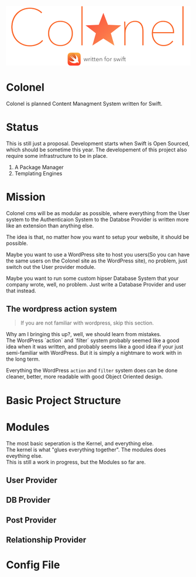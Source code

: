 ![Colonel CMS](https://raw.githubusercontent.com/colonel-cms/Colonel-CMS/master/assets/colonel-logo%401000x325.png)

# Colonel

Colonel is planned Content Managment System written for Swift.

# Status

This is still just a proposal. Development starts when Swift is Open Sourced, which should be sometime this year.
The developement of this project also require some infrastructure to be in place.

1. A Package Manager
2. Templating Engines

# Mission

Colonel cms will be as modular as possible, where everything from the User system to the Authenticaion System to the Databse Provider is written more like an extension than anything else.

The idea is that, no matter how you want to setup your website, it should be possible.

Maybe you want to use a WordPress site to host you users(So you can have the same users on the Colonel site as the WordPress site), no problem, just switch out the User provider module.

Maybe you want to run some custom hipser Database System that your company wrote, well, no problem. Just write a Database Provider and user that instead.

## The wordpress action system

<blockquote>
If you are not familiar with wordpress, skip this section.
</blockquote>
Why am I bringing this up?, well, we should learn from mistakes.<br>
The WordPress `action` and `filter` system probably seemed like a good idea 
when it was written, and probably seems like a good idea if your just semi-familiar with WordPress. But it is simply a nightmare to work with in the long term.

Everything the WordPress `action` and `filter` system does can be done cleaner, better, more readable with good Object Oriented design. 

# Basic Project Structure

# Modules

The most basic seperation is the Kernel, and everything else.<br>
The kernel is what "glues everything together". The modules does eveything else.<br>
This is still a work in progress, but the Modules so far are.


## User Provider

## DB Provider

## Post Provider

## Relationship Provider

# Config File

